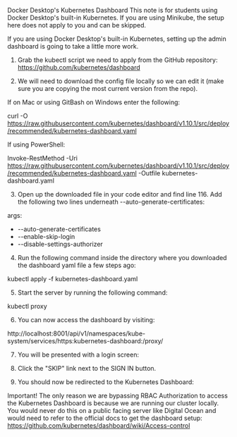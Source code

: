 Docker Desktop's Kubernetes Dashboard
This note is for students using Docker Desktop's built-in Kubernetes. If you are using Minikube, the setup here does not apply to you and can be skipped.

If you are using Docker Desktop's built-in Kubernetes, setting up the admin dashboard is going to take a little more work.

1. Grab the kubectl script we need to apply from the GitHub repository: https://github.com/kubernetes/dashboard

2. We will need to download the config file locally so we can edit it (make sure you are copying the most current version from the repo).

If on Mac or using GitBash on Windows enter the following:

curl -O https://raw.githubusercontent.com/kubernetes/dashboard/v1.10.1/src/deploy/recommended/kubernetes-dashboard.yaml

If using PowerShell:

Invoke-RestMethod -Uri https://raw.githubusercontent.com/kubernetes/dashboard/v1.10.1/src/deploy/recommended/kubernetes-dashboard.yaml -Outfile kubernetes-dashboard.yaml

3. Open up the downloaded file in your code editor and find line 116. Add the following two lines underneath --auto-generate-certificates:

args:
  - --auto-generate-certificates
  - --enable-skip-login
  - --disable-settings-authorizer
4. Run the following command inside the directory where you downloaded the dashboard yaml file a few steps ago:

kubectl apply -f kubernetes-dashboard.yaml

5. Start the server by running the following command:

kubectl proxy

6. You can now access the dashboard by visiting:

http://localhost:8001/api/v1/namespaces/kube-system/services/https:kubernetes-dashboard:/proxy/

7. You will be presented with a login screen:


8. Click the "SKIP" link next to the SIGN IN button.

9. You should now be redirected to the Kubernetes Dashboard:


Important! The only reason we are bypassing RBAC Authorization to access the Kubernetes Dashboard is because we are running our cluster locally. You would never do this on a public facing server like Digital Ocean and would need to refer to the official docs to get the dashboard setup:
https://github.com/kubernetes/dashboard/wiki/Access-control